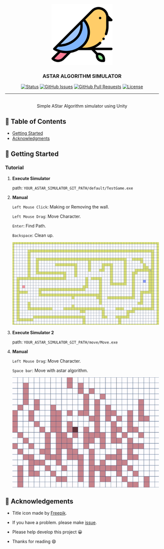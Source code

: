 <p align="center">
  <a href="" rel="noopener">
 <img width=200px height=200px src="./static/icon.png" alt="Project logo" ></a>
 <br>

 
</p>

<h3 align="center">ASTAR ALGORITHM SIMULATOR</h3>

<div align="center">

[![Status](https://img.shields.io/badge/status-active-success.svg)]()
[![GitHub Issues](https://img.shields.io/github/issues/da-huin/cloud_requests.svg)](https://github.com/da-huin/cloud_requests/issues)
[![GitHub Pull Requests](https://img.shields.io/github/issues-pr/da-huin/cloud_requests.svg)](https://github.com/da-huin/cloud_requests/pulls)
[![License](https://img.shields.io/badge/license-MIT-blue.svg)](/LICENSE)

</div>

---

<p align="center"> 
    <br> Simple AStar Algorithm simulator using Unity
</p>

## 📝 Table of Contents

- [Getting Started](#getting_started)
- [Acknowledgments](#acknowledgement)

## 🏁 Getting Started <a name = "getting_started"></a>

### Tutorial

1. **Execute Simulator**

    path: `YOUR_ASTAR_SIMULATOR_GIT_PATH/default/TestGame.exe`

1. **Manual**

    `Left Mouse Click`: Making or Removing the wall.
    
    `Left Mouse Drag`: Move Character.

    `Enter`: Find Path.
        
    `Backspace`: Clean up.

    ![ingame.gif](./static/ingame.gif)

1. **Execute Simulator 2**

    path: `YOUR_ASTAR_SIMULATOR_GIT_PATH/move/Move.exe`

1. **Manual**

    `Left Mouse Drag`: Move Character.

    `Space bar`: Move with astar algorithm.

    ![move_ingame.gif](./static/move_ingame.gif)

## 🎉 Acknowledgements <a name = "acknowledgement"></a>

- Title icon made by [Freepik](https://www.flaticon.com/kr/authors/freepik).

- If you have a problem. please make [issue](https://github.com/da-huin/cloud_requests/issues).

- Please help develop this project 😀

- Thanks for reading 😄

